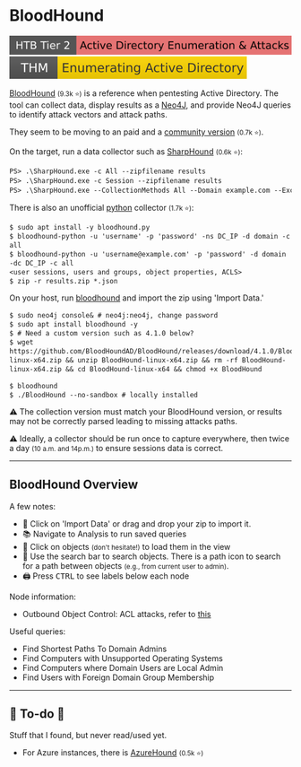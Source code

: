 # BloodHound

[![active_directory_enumeration_attacks](../../../../_badges/htb/active_directory_enumeration_attacks.svg)](https://academy.hackthebox.com/course/preview/active-directory-enumeration--attacks)
[![adenumeration](../../../../_badges/thm/adenumeration.svg)](https://tryhackme.com/r/room/adenumeration)

<div class="row row-cols-lg-2"><div>

[BloodHound](https://github.com/BloodHoundAD/BloodHound) <small>(9.3k ⭐)</small> is a reference when pentesting Active Directory. The tool can collect data, display results as a [Neo4J](/programming-languages/databases/non-relational/graph/neo4j.md), and provide Neo4J queries to identify attack vectors and attack paths.

They seem to be moving to an paid and a [community version](https://github.com/SpecterOps/BloodHound) <small>(0.7k ⭐)</small>.

On the target, run a data collector such as [SharpHound](https://github.com/BloodHoundAD/SharpHound) <small>(0.6k ⭐)</small>:

```ps
PS> .\SharpHound.exe -c All --zipfilename results
PS> .\SharpHound.exe -c Session --zipfilename results
PS> .\SharpHound.exe --CollectionMethods All --Domain example.com --ExcludeDCs
```

There is also an unofficial [python](https://github.com/fox-it/BloodHound.py) collector <small>(1.7k ⭐)</small>:

```shell!
$ sudo apt install -y bloodhound.py
$ bloodhound-python -u 'username' -p 'password' -ns DC_IP -d domain -c all
$ bloodhound-python -u 'username@example.com' -p 'password' -d domain -dc DC_IP -c all
<user sessions, users and groups, object properties, ACLS>
$ zip -r results.zip *.json
```
</div><div>

On your host, run [bloodhound](https://www.kali.org/tools/bloodhound/) and import the zip using 'Import Data.'

```shell!
$ sudo neo4j console& # neo4j:neo4j, change password
$ sudo apt install bloodhound -y
$ # Need a custom version such as 4.1.0 below?
$ wget https://github.com/BloodHoundAD/BloodHound/releases/download/4.1.0/BloodHound-linux-x64.zip && unzip BloodHound-linux-x64.zip && rm -rf BloodHound-linux-x64.zip && cd BloodHound-linux-x64 && chmod +x BloodHound
```

```shell!
$ bloodhound
$ ./BloodHound --no-sandbox # locally installed
```

⚠️ The collection version must match your BloodHound version, or results may not be correctly parsed leading to missing attacks paths.

⚠️ Ideally, a collector should be run once to capture everywhere, then twice a day <small>(10 a.m. and 14p.m.)</small> to ensure sessions data is correct.
</div></div>

<hr class="sep-both">

## BloodHound Overview

<div class="row row-cols-lg-2"><div>

A few notes:

* 🛬 Click on 'Import Data' or drag and drop your zip to import it.
* 📚 Navigate to Analysis to run saved queries
* 🔎 Click on objects <small>(don't hesitate!)</small> to load them in the view
* 🔑 Use the search bar to search objects. There is a path icon to search for a path between objects <small>(e.g., from current user to admin)</small>.
* 🖨️ Press <kbd>CTRL</kbd> to see labels below each node

Node information:

* Outbound Object Control: ACL attacks, refer to [this](/cybersecurity/red-team/s4.privesc/windows/topics/privs.md#windows-dangerous-aces)
</div><div>

Useful queries:

* Find Shortest Paths To Domain Admins
* Find Computers with Unsupported Operating Systems
* Find Computers where Domain Users are Local Admin
* Find Users with Foreign Domain Group Membership
</div></div>

<hr class="sep-both">

## 👻 To-do 👻

Stuff that I found, but never read/used yet.

<div class="row row-cols-lg-2"><div>

* For Azure instances, there is [AzureHound](https://github.com/BloodHoundAD/AzureHound) <small>(0.5k ⭐)</small>
</div><div>
</div></div>